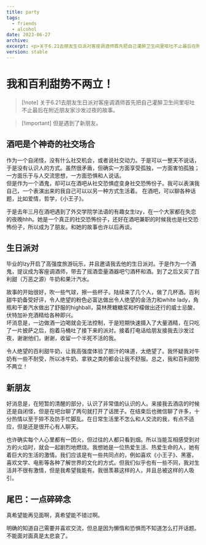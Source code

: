 ```yaml
---
title: party
tags:
  - friends
  - alcohol
date: 2023-06-27
archive: 
excerpt: <p>关于6.21去朋友生日派对客座调酒师首先把自己灌醉卫生间里呕吐不止最后在附近朋友家沙发过夜的故事。</p></br>但是遇到了新朋友。
version: stable
---
```


# 我和百利甜势不两立！

> [!note] 关于6.21去朋友生日派对客座调酒师首先把自己灌醉卫生间里呕吐不止最后在附近朋友家沙发过夜的故事。

> [!important] 但是遇到了新朋友。

## 酒吧是个神奇的社交场合

作为一个自闭怪，没有什么社交机会，或者说社交动力。于是可以一整天不说话，于是没有认识人的方式。虽然很矛盾，但确实一方面享受孤独，一方面害怕孤独；一方面乐于与人交流思想，一方面恐惧和人说话。  
但是作为一个酒鬼，却可以在酒吧从社交恐惧症变身社交恐怖份子。我可以表演我自己，一个表演出来的我自己可以以另一种方式生活着。
在酒吧，可以聊各种话题，比如爱情，哲学，《小王子》。

于是去年三月在酒吧遇到了外交学院学法语的有趣女生lzy，在一个大家都在失恋的夜晚hhh。她是一个真正的社交恐怖份子，还好在酒吧兼职的时候我也是社交恐怖份子，所以成为了朋友。和她的故事也许以后再谈。

## 生日派对

毕业的lzy开启了高强度旅游玩乐，并且邀请我去他的生日派对。于是作为一个酒鬼，提议成为客座调酒师，带去了摇酒壶量酒器吧勺酒杯和酒。到了之后又买了百利甜（万恶之源）牛奶和果汁汽水。

故事的开始很好，吹一些气球，擦一些杯子。陆续来了几个人，做了几杯酒。百利甜牛奶备受好评，令人绝望的粉色必富达做出令人绝望的金汤力和white lady，角瓶和干姜汽水做出了舒服的highball，莫林蔗糖糖浆和柠檬做出还行的威士忌酸，伏特加补充酒精给各种即兴。  
坏消息是，一边做酒一边喝就会无法控制，于是短期快速摄入了大量酒精，在只吃了一片披萨之后，抱着马桶吐了接下来的派对。接着打电话给朋友接我去沙发过夜，谢谢他们，谢谢，收留一个半死不活的我。

令人绝望的百利甜牛奶，让我高强度体验了胆汁的味道，太绝望了。我怀疑我对牛奶有一些不耐受，所以冰牛奶、拿铁之类的都会让我不舒服。总之，我和百利甜势不两立！

## 新朋友

好消息是，在短暂的清醒的部分，认识了非常值的认识的人。来接我去酒店的时候还是自闭怪，但是在吧台聊了两句就打开了话匣子。在结束后也微信聊了许多，十分热情以至于猝不及防手忙脚乱。在日常生活里不怎么和人交流的我，有点不适应，但是还是很开心有人聊天。

也许确实每个人心里都有一团火，但过往的人都只看到烟。所以当能互相感受到对方的火焰时，就会一起剧烈地燃烧。我想她是一位热爱生活、热爱生命的人，她有着巨大的生活的激情。我们应该是有一些共同点的，例如喜欢《小王子》、黑塞，喜欢文学、电影等各种了解世界的文化的方式。但我们似乎也有一些不同，我对生活并不很有激情，但是我希望我能有。我很羡慕这样的人，并且总被这样的人吸引。

## 尾巴：一点碎碎念

真希望能再见面啊，真希望能不错过啊。

明确的知道自己需要并喜欢交流，但总是因为懒惰和恐惧而不知道怎么打开话题。不能面对面真是太悲哀了。
